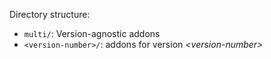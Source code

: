 Directory structure:
- `multi/`: Version-agnostic addons
- `<version-number>/`: addons for version *\<version-number\>*

